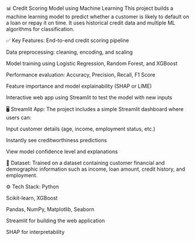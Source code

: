 📊 Credit Scoring Model using Machine Learning
This project builds a machine learning model to predict whether a customer is likely to default on a loan or repay it on time. It uses historical credit data and multiple ML algorithms for classification.

✅ Key Features:
End-to-end credit scoring pipeline

Data preprocessing: cleaning, encoding, and scaling

Model training using Logistic Regression, Random Forest, and XGBoost

Performance evaluation: Accuracy, Precision, Recall, F1 Score

Feature importance and model explainability (SHAP or LIME)

Interactive web app using Streamlit to test the model with new inputs

🖥️ Streamlit App:
The project includes a simple Streamlit dashboard where users can:

Input customer details (age, income, employment status, etc.)

Instantly see creditworthiness predictions

View model confidence level and explanations

📁 Dataset:
Trained on a dataset containing customer financial and demographic information such as income, loan amount, credit history, and employment.

⚙️ Tech Stack:
Python

Scikit-learn, XGBoost

Pandas, NumPy, Matplotlib, Seaborn

Streamlit for building the web application

SHAP for interpretability


